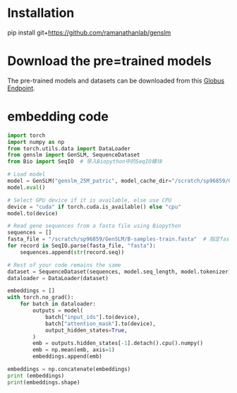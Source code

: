 # Installation  
pip install git+https://github.com/ramanathanlab/genslm   
# Download the pre=trained models
The pre-trained models and datasets can be downloaded from this [Globus Endpoint](https://app.globus.org/file-manager?origin_id=25918ad0-2a4e-4f37-bcfc-8183b19c3150&origin_path=%2F&two_pane=false).  
# embedding code  
```python  
import torch
import numpy as np
from torch.utils.data import DataLoader
from genslm import GenSLM, SequenceDataset
from Bio import SeqIO  # 导入Biopython中的SeqIO模块

# Load model
model = GenSLM("genslm_25M_patric", model_cache_dir="/scratch/sp96859/GenSLM")
model.eval()

# Select GPU device if it is available, else use CPU
device = "cuda" if torch.cuda.is_available() else "cpu"
model.to(device)

# Read gene sequences from a fasta file using Biopython
sequences = []
fasta_file = "/scratch/sp96859/GenSLM/B-samples-train.fasta"  # 指定fasta文件的路径
for record in SeqIO.parse(fasta_file, "fasta"):
    sequences.append(str(record.seq))

# Rest of your code remains the same
dataset = SequenceDataset(sequences, model.seq_length, model.tokenizer)
dataloader = DataLoader(dataset)

embeddings = []
with torch.no_grad():
    for batch in dataloader:
        outputs = model(
            batch["input_ids"].to(device),
            batch["attention_mask"].to(device),
            output_hidden_states=True,
        )
        emb = outputs.hidden_states[-1].detach().cpu().numpy()
        emb = np.mean(emb, axis=1)
        embeddings.append(emb)

embeddings = np.concatenate(embeddings)
print (embeddings)
print(embeddings.shape)  
```  
